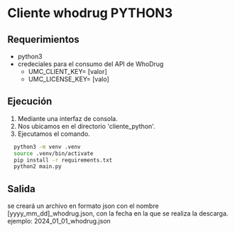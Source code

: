 # Cliente whodrug PYTHON3

## Requerimientos

* python3
* credeciales para el consumo del API de WhoDrug
  * UMC\_CLIENT\_KEY= \[valor\]
  * UMC\_LICENSE\_KEY= \[valo\]

## Ejecución

1. Mediante una interfaz de consola.
2. Nos ubicamos en el directorio 'cliente\_python'.
3. Ejecutamos el comando.

```sh
  python3 -m venv .venv
  source .venv/bin/activate
  pip install -r requirements.txt
  python2 main.py
```

## Salida

se creará un archivo en formato json con el nombre [yyyy_mm_dd]_whodrug.json, con la fecha en la que se realiza la descarga.
ejemplo: 2024_01_01_whodrug.json
